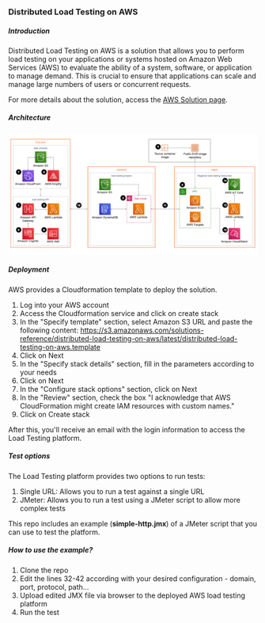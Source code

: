 ### Distributed Load Testing on AWS

##### Introduction

Distributed Load Testing on AWS is a solution that allows you to perform load testing on your applications or systems hosted on Amazon Web Services (AWS) to evaluate the ability of a system, software, or application to manage demand. This is crucial to ensure that applications can scale and manage large numbers of users or concurrent requests.

For more details about the solution, access the [AWS Solution page](https://aws.amazon.com/solutions/distributed-load-testing-on-aws/).

##### Architecture

![Architecture](architecture.png)

##### Deployment

AWS provides a Cloudformation template to deploy the solution.

1. Log into your AWS account
2. Access the Cloudformation service and click on create stack
3. In the "Specify template" section, select Amazon S3 URL and paste the following content: https://s3.amazonaws.com/solutions-reference/distributed-load-testing-on-aws/latest/distributed-load-testing-on-aws.template
4. Click on Next
5. In the "Specify stack details" section, fill in the parameters according to your needs
6. Click on Next
7. In the "Configure stack options" section, click on Next
8. In the "Review" section, check the box "I acknowledge that AWS CloudFormation might create IAM resources with custom names."
9. Click on Create stack

After this, you'll receive an email with the login information to access the Load Testing platform.

##### Test options

The Load Testing platform provides two options to run tests:

1. Single URL: Allows you to run a test against a single URL
2. JMeter: Allows you to run a test using a JMeter script to allow more complex tests

This repo includes an example (**simple-http.jmx**) of a JMeter script that you can use to test the platform.

##### How to use the example?

1. Clone the repo
2. Edit the lines 32-42 according with your desired configuration - domain, port, protocol, path...
3. Upload edited JMX file via browser to the deployed AWS load testing platform
4. Run the test